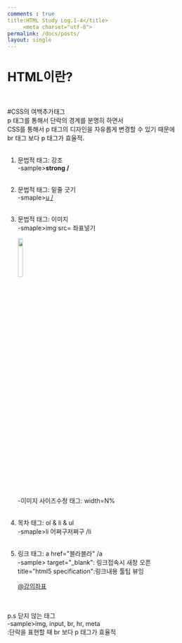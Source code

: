 ```yaml
---
comments : true
title:HTML Study Log.1-4</title>
     <meta charset="utf-8">
permalink: /docs/posts/
layout: single
---
```


<html>
<head>
         <h1>HTML이란?</h1>    
</head>

<body>
    <p style="margin-top:50px;"> 
        #CSS의 여백추가태그
        <br>p 태그를 통해서 단락의 경계를 분명히 하면서
        <br>CSS를 통해서 p 태그의 디자인을 자유롭게 변경할 수 있기 때문에
        <br>br 태그 보다 p 태그가 효율적.</p>
<ol>
<p style="margin-top:30px;"> 
    <li>문법적 태그: 강조</li> 
    -sample><strong>strong / </strong></p>


<p style="margin-top:30px;">
    <li>문법적 태그: 밑줄 긋기</li>
    -smaple><u>u / </u></p>


<p style="margin-top:30px;">
    <li>문법적 태그: 이미지</li>
    -smaple>img src= 좌표넣기 </p>
      <img src="3.sample.jpg"
       width="15%">
    <br>-이미지 사이즈수정 태그: width=N%


<p style="margin-top:30px;">
    <li>목차 태그: ol & li & ul</li>
    -smaple>li 어쩌구저쩌구 /li</p>

<p style="margin-top:30px;">
    <li>링크 태그: a href="블라블라" /a </li>
-sample> target="_blank": 링크접속시 새창 오픈
     <br> title="html5 specification":링크내용 툴팁 뷰잉</p>
<a href="https://youtu.be/V3pkC1hE-as"
 target="_blank" title="html specification">@강의좌표</a>
</ol>


<p style="margin-top:30px;">
<br>p.s 닫지 않는 태그
<br>-sample>img, input, br, hr, meta 
     <br>:단락을 표현할 때 br 보다 p 태그가 효율적

</p>
</body>
</html>
     
